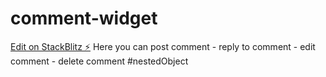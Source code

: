 # comment-widget

[Edit on StackBlitz ⚡️](https://stackblitz.com/edit/comment-widget)
Here you can post comment - reply to comment - edit comment - delete comment
#nestedObject
